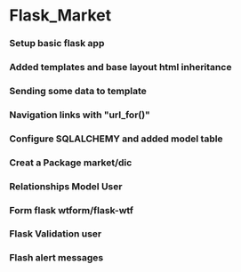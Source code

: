 # Flask_Market

### Setup basic flask app 
### Added templates and base layout html inheritance
### Sending some data to template
### Navigation links with "url_for()"
### Configure SQLALCHEMY and added model table
### Creat a Package market/dic
### Relationships Model User
### Form flask wtform/flask-wtf     
### Flask Validation user
### Flash alert messages